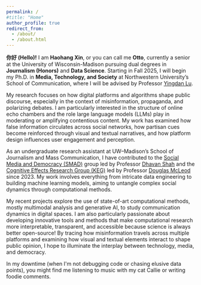 ```yaml
---
permalink: /
#title: "Home"
author_profile: true
redirect_from: 
  - /about/
  - /about.html
---
```


**你好 (Hello)!** I am **Haohang Xin**, or you can call me **Otto**, currently a senior at the University of Wisconsin-Madison pursuing dual degrees in **Journalism (Honors)** and **Data Science**. Starting in Fall 2025, I will begin my Ph.D. in **Media, Technology, and Society** at Northwestern University’s School of Communication, where I will be advised by Professor [Yingdan Lu](https://communication.northwestern.edu/faculty/yingdan-lu.html).

My research focuses on how digital platforms and algorithms shape public discourse, especially in the context of misinformation, propaganda, and polarizing debates. I am particularly interested in the structure of online echo chambers and the role large language models (LLMs) play in moderating or amplifying contentious content. My work has examined how false information circulates across social networks, how partisan cues become reinforced through visual and textual narratives, and how platform design influences user engagement and perception.

As an undergraduate research assistant at UW–Madison’s School of Journalism and Mass Communication, I have contributed to the [Social Media and Democracy (SMAD)](https://mcrc.journalism.wisc.edu/groups/smad/) group led by Professor [Dhavan Shah](https://journalism.wisc.edu/news/staff/dhavan-v-shah/) and the [Cognitive Effects Research Group (KEG)](https://mcrc.journalism.wisc.edu/groups/keg/) led by Professor [Douglas McLeod](https://journalism.wisc.edu/news/staff/douglas-m-mcleod/) since 2023. My work involves everything from intricate data engineering to building machine learning models, aiming to untangle complex social dynamics through computational methods.

My recent projects explore the use of state-of-art computational methods, mostly multimodal analysis and generative AI, to study communication dynamics in digital spaces. I am also particularly passionate about developing innovative tools and methods that make computational research more interpretable, transparent, and accessible because science is always better open-source! By tracing how misinformation travels across multiple platforms and examining how visual and textual elements interact to shape public opinion, I hope to illuminate the interplay between technology, media, and democracy.

In my downtime (when I'm not debugging code or chasing elusive data points), you might find me listening to music with my cat Callie or writing foodie comments.
